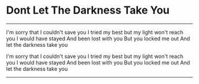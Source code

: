 # Dont Let The Darkness Take You

---

I'm sorry that I couldn't save you
I tried my best but my light won't reach you
I would have stayed And been lost with you
But you locked me out And let the darkness take you

I'm sorry that I couldn't save you
I tried my best but my light won't reach you
I would have stayed And been lost with you
But you locked me out And let the darkness take you

---